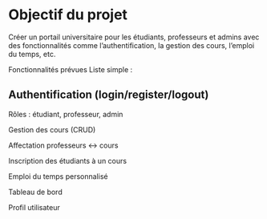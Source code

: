 # Objectif du projet
Créer un portail universitaire pour les étudiants, 
professeurs et admins avec des fonctionnalités comme l’authentification, la gestion des cours, l’emploi du temps, etc.

Fonctionnalités prévues
Liste simple :

## Authentification (login/register/logout)

Rôles : étudiant, professeur, admin

Gestion des cours (CRUD)

Affectation professeurs ↔ cours

Inscription des étudiants à un cours

Emploi du temps personnalisé

Tableau de bord

Profil utilisateur